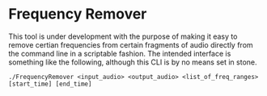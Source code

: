 # Frequency Remover

This tool is under development with the purpose of making it easy to remove
certian frequencies from certain fragments of audio directly from the command
line in a scriptable fashion. The intended interface is something like the following, although this CLI is by no means set in stone.


    ./FrequencyRemover <input_audio> <output_audio> <list_of_freq_ranges> [start_time] [end_time]

